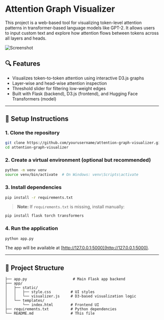 # Attention Graph Visualizer

This project is a web-based tool for visualizing token-level attention patterns in transformer-based language models like GPT-2. It allows users to input custom text and explore how attention flows between tokens across all layers and heads.

![Screenshot](./screenshots/demo.png) <!-- Add screenshot if available -->

## 🔍 Features
- Visualizes token-to-token attention using interactive D3.js graphs
- Layer-wise and head-wise attention inspection
- Threshold slider for filtering low-weight edges
- Built with Flask (backend), D3.js (frontend), and Hugging Face Transformers (model)

---

## 🚀 Setup Instructions

### 1. Clone the repository
```bash
git clone https://github.com/yourusername/attention-graph-visualizer.git
cd attention-graph-visualizer
```

### 2. Create a virtual environment (optional but recommended)
```bash
python -m venv venv
source venv/bin/activate  # On Windows: venv\Scripts\activate
```

### 3. Install dependencies
```bash
pip install -r requirements.txt
```

> **Note:** If `requirements.txt` is missing, install manually:
```bash
pip install flask torch transformers
```

### 4. Run the application
```bash
python app.py
```

The app will be available at [http://127.0.0.1:5000](http://127.0.0.1:5000).

---

## 📁 Project Structure
```
├── app.py                     # Main Flask app backend
├── app/
│   ├── static/
│   │   ├── style.css         # UI styles
│   │   └── visualizer.js     # D3-based visualization logic
│   └── templates/
│       └── index.html        # Frontend UI
├── requirements.txt          # Python dependencies
└── README.md                 # This file
```
